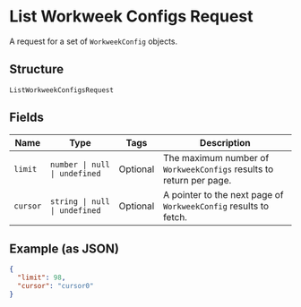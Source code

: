 <!-- Optimized: 2025-10-06 -->
<!-- RPM: 1.6.2.1.1.6.2.1_list-workweek-configs-request_20251006 -->
<!-- Session: E2E RPM DNA Application -->
<!-- AOM: RND (Reggie & Dro) -->
<!-- COI: TECHNOLOGY -->
<!-- RPM: HIGH -->
<!-- ACTION: BUILD -->


# List Workweek Configs Request

A request for a set of `WorkweekConfig` objects.

## Structure

`ListWorkweekConfigsRequest`

## Fields

| Name | Type | Tags | Description |
|  --- | --- | --- | --- |
| `limit` | `number \| null \| undefined` | Optional | The maximum number of `WorkweekConfigs` results to return per page. |
| `cursor` | `string \| null \| undefined` | Optional | A pointer to the next page of `WorkweekConfig` results to fetch. |

## Example (as JSON)

```json
{
  "limit": 98,
  "cursor": "cursor0"
}
```
